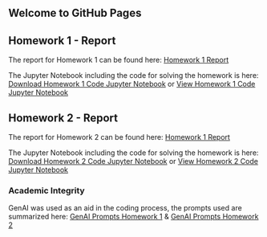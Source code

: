 ## Welcome to GitHub Pages

## Homework 1 - Report

The report for Homework 1 can be found here: [Homework 1 Report](https://bu-ie-582.github.io/fall-24-hannesknieke/hw1/IE582_hw1.html)

The Jupyter Notebook including the code for solving the homework is here:
[Download Homework 1 Code Jupyter Notebook](https://bu-ie-582.github.io/fall-24-hannesknieke/hw1/IE582_hw1.ipynb) or 
[View Homework 1 Code Jupyter Notebook](https://github.com/BU-IE-582/fall-24-hannesknieke/blob/main/hw1/IE582_hw1.ipynb)

## Homework 2 - Report

The report for Homework 2 can be found here: [Homework 1 Report](https://bu-ie-582.github.io/fall-24-hannesknieke/hw2/IE582_hw2.html)

The Jupyter Notebook including the code for solving the homework is here:
[Download Homework 2 Code Jupyter Notebook](https://bu-ie-582.github.io/fall-24-hannesknieke/hw2/IE582_hw2.ipynb) or 
[View Homework 2 Code Jupyter Notebook](https://github.com/BU-IE-582/fall-24-hannesknieke/blob/main/hw2/IE582_hw2.ipynb)

### Academic Integrity

GenAI was used as an aid in the coding process, the prompts used are summarized here: [GenAI Prompts Homework 1](https://bu-ie-582.github.io/fall-24-hannesknieke/hw1/GenAI_Prompts_hw1.pdf) &  [GenAI Prompts Homework 2](https://bu-ie-582.github.io/fall-24-hannesknieke/hw2/GenAI_Prompts_hw2.pdf) 
